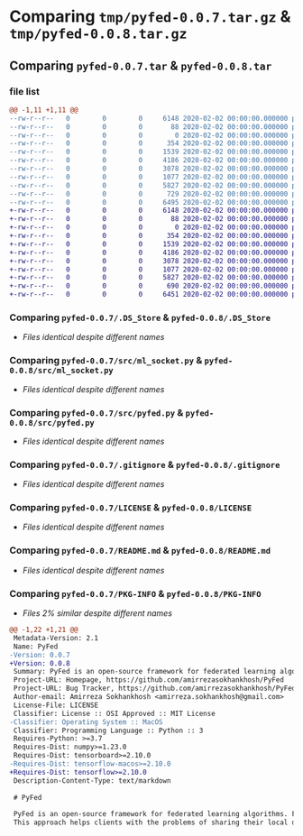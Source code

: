 # Comparing `tmp/pyfed-0.0.7.tar.gz` & `tmp/pyfed-0.0.8.tar.gz`

## Comparing `pyfed-0.0.7.tar` & `pyfed-0.0.8.tar`

### file list

```diff
@@ -1,11 +1,11 @@
--rw-r--r--   0        0        0     6148 2020-02-02 00:00:00.000000 pyfed-0.0.7/.DS_Store
--rw-r--r--   0        0        0       88 2020-02-02 00:00:00.000000 pyfed-0.0.7/.pypirc
--rw-r--r--   0        0        0        0 2020-02-02 00:00:00.000000 pyfed-0.0.7/src/__init__.py
--rw-r--r--   0        0        0      354 2020-02-02 00:00:00.000000 pyfed-0.0.7/src/global_var.py
--rw-r--r--   0        0        0     1539 2020-02-02 00:00:00.000000 pyfed-0.0.7/src/ml_socket.py
--rw-r--r--   0        0        0     4186 2020-02-02 00:00:00.000000 pyfed-0.0.7/src/pyfed.py
--rw-r--r--   0        0        0     3078 2020-02-02 00:00:00.000000 pyfed-0.0.7/.gitignore
--rw-r--r--   0        0        0     1077 2020-02-02 00:00:00.000000 pyfed-0.0.7/LICENSE
--rw-r--r--   0        0        0     5827 2020-02-02 00:00:00.000000 pyfed-0.0.7/README.md
--rw-r--r--   0        0        0      729 2020-02-02 00:00:00.000000 pyfed-0.0.7/pyproject.toml
--rw-r--r--   0        0        0     6495 2020-02-02 00:00:00.000000 pyfed-0.0.7/PKG-INFO
+-rw-r--r--   0        0        0     6148 2020-02-02 00:00:00.000000 pyfed-0.0.8/.DS_Store
+-rw-r--r--   0        0        0       88 2020-02-02 00:00:00.000000 pyfed-0.0.8/.pypirc
+-rw-r--r--   0        0        0        0 2020-02-02 00:00:00.000000 pyfed-0.0.8/src/__init__.py
+-rw-r--r--   0        0        0      354 2020-02-02 00:00:00.000000 pyfed-0.0.8/src/global_var.py
+-rw-r--r--   0        0        0     1539 2020-02-02 00:00:00.000000 pyfed-0.0.8/src/ml_socket.py
+-rw-r--r--   0        0        0     4186 2020-02-02 00:00:00.000000 pyfed-0.0.8/src/pyfed.py
+-rw-r--r--   0        0        0     3078 2020-02-02 00:00:00.000000 pyfed-0.0.8/.gitignore
+-rw-r--r--   0        0        0     1077 2020-02-02 00:00:00.000000 pyfed-0.0.8/LICENSE
+-rw-r--r--   0        0        0     5827 2020-02-02 00:00:00.000000 pyfed-0.0.8/README.md
+-rw-r--r--   0        0        0      690 2020-02-02 00:00:00.000000 pyfed-0.0.8/pyproject.toml
+-rw-r--r--   0        0        0     6451 2020-02-02 00:00:00.000000 pyfed-0.0.8/PKG-INFO
```

### Comparing `pyfed-0.0.7/.DS_Store` & `pyfed-0.0.8/.DS_Store`

 * *Files identical despite different names*

### Comparing `pyfed-0.0.7/src/ml_socket.py` & `pyfed-0.0.8/src/ml_socket.py`

 * *Files identical despite different names*

### Comparing `pyfed-0.0.7/src/pyfed.py` & `pyfed-0.0.8/src/pyfed.py`

 * *Files identical despite different names*

### Comparing `pyfed-0.0.7/.gitignore` & `pyfed-0.0.8/.gitignore`

 * *Files identical despite different names*

### Comparing `pyfed-0.0.7/LICENSE` & `pyfed-0.0.8/LICENSE`

 * *Files identical despite different names*

### Comparing `pyfed-0.0.7/README.md` & `pyfed-0.0.8/README.md`

 * *Files identical despite different names*

### Comparing `pyfed-0.0.7/PKG-INFO` & `pyfed-0.0.8/PKG-INFO`

 * *Files 2% similar despite different names*

```diff
@@ -1,22 +1,21 @@
 Metadata-Version: 2.1
 Name: PyFed
-Version: 0.0.7
+Version: 0.0.8
 Summary: PyFed is an open-source framework for federated learning algorithms.
 Project-URL: Homepage, https://github.com/amirrezasokhankhosh/PyFed
 Project-URL: Bug Tracker, https://github.com/amirrezasokhankhosh/PyFed/issues
 Author-email: Amirreza Sokhankhosh <amirreza.sokhankhosh@gmail.com>
 License-File: LICENSE
 Classifier: License :: OSI Approved :: MIT License
-Classifier: Operating System :: MacOS
 Classifier: Programming Language :: Python :: 3
 Requires-Python: >=3.7
 Requires-Dist: numpy>=1.23.0
 Requires-Dist: tensorboard>=2.10.0
-Requires-Dist: tensorflow-macos>=2.10.0
+Requires-Dist: tensorflow>=2.10.0
 Description-Content-Type: text/markdown
 
 # PyFed
 
 PyFed is an open-source framework for federated learning algorithms. Federated Learning is a subfield of machine learning which trains a global model using one server and multiple clients which contain their separate datasets. 
 This approach helps clients with the problems of sharing their local data with a server and the risk of data leakage. PyFed is a straightforward and brief package that allows scientists to try Federated Learning for any model using any dataset. Furthermore, PyFed uses Tensorboard to demonstrate the history of training of each client per round.
```

